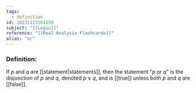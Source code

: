 ```yaml
---
tags:
  - definition
id: 20231113161150
subject: "[[Logic]]"
reference: "[[Real Analysis Flashcards]]"
alias: "or"
---
```

### Definition:
If $p$ and $q$ are [[statement|statements]], then the statement "$p$ or $q$" is the disjunction of $p$ and $q$, denoted $p \vee q$, and is [[true]] unless both $p$ and $q$ are [[false]].